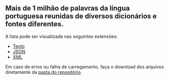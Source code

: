 ## Mais de 1 milhão de palavras da língua portuguesa reunidas de diversos dicionários e fontes diferentes.

A lista pode ser visualizada nas seguintes extensões:
- [Texto](https://raw.githubusercontent.com/NaN-NaN-sempai/palavras/main/source/palavras.txt)
- [JSON](https://raw.githubusercontent.com/NaN-NaN-sempai/palavras/main/source/palavras.json)
- [XML](https://raw.githubusercontent.com/NaN-NaN-sempai/palavras/main/source/palavras.xml)

Em caso de erros ou falha de carregamento, faça o download dos arquivos diretamente da [pasta do repositório](https://github.com/NaN-NaN-sempai/palavras/tree/main/source).